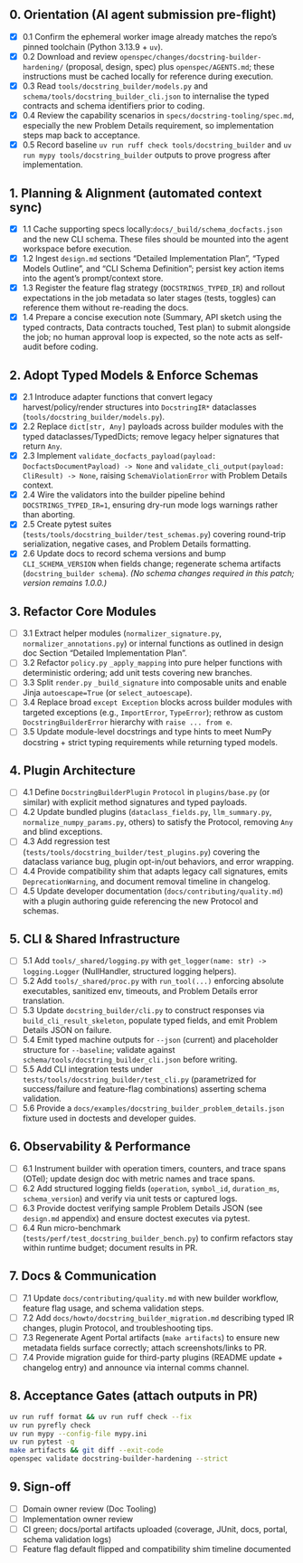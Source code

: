 ## 0. Orientation (AI agent submission pre-flight)
- [x] 0.1 Confirm the ephemeral worker image already matches the repo’s pinned toolchain (Python 3.13.9 + `uv`).
- [x] 0.2 Download and review `openspec/changes/docstring-builder-hardening/` (proposal, design, spec) plus `openspec/AGENTS.md`; these instructions must be cached locally for reference during execution.
- [x] 0.3 Read `tools/docstring_builder/models.py` and `schema/tools/docstring_builder_cli.json` to internalise the typed contracts and schema identifiers prior to coding.
- [x] 0.4 Review the capability scenarios in `specs/docstring-tooling/spec.md`, especially the new Problem Details requirement, so implementation steps map back to acceptance.
- [x] 0.5 Record baseline `uv run ruff check tools/docstring_builder` and `uv run mypy tools/docstring_builder` outputs to prove progress after implementation.

## 1. Planning & Alignment (automated context sync)
- [x] 1.1 Cache supporting specs locally:`docs/_build/schema_docfacts.json` and the new CLI schema. These files should be mounted into the agent workspace before execution.
- [x] 1.2 Ingest `design.md` sections “Detailed Implementation Plan”, “Typed Models Outline”, and “CLI Schema Definition”; persist key action items into the agent’s prompt/context store.
- [x] 1.3 Register the feature flag strategy (`DOCSTRINGS_TYPED_IR`) and rollout expectations in the job metadata so later stages (tests, toggles) can reference them without re-reading the docs.
- [x] 1.4 Prepare a concise execution note (Summary, API sketch using the typed contracts, Data contracts touched, Test plan) to submit alongside the job; no human approval loop is expected, so the note acts as self-audit before coding.

## 2. Adopt Typed Models & Enforce Schemas
- [x] 2.1 Introduce adapter functions that convert legacy harvest/policy/render structures into `DocstringIR*` dataclasses (`tools/docstring_builder/models.py`).
- [x] 2.2 Replace `dict[str, Any]` payloads across builder modules with the typed dataclasses/TypedDicts; remove legacy helper signatures that return `Any`.
- [x] 2.3 Implement `validate_docfacts_payload(payload: DocfactsDocumentPayload) -> None` and `validate_cli_output(payload: CliResult) -> None`, raising `SchemaViolationError` with Problem Details context.
- [x] 2.4 Wire the validators into the builder pipeline behind `DOCSTRINGS_TYPED_IR=1`, ensuring dry-run mode logs warnings rather than aborting.
- [x] 2.5 Create pytest suites (`tests/tools/docstring_builder/test_schemas.py`) covering round-trip serialization, negative cases, and Problem Details formatting.
- [x] 2.6 Update docs to record schema versions and bump `CLI_SCHEMA_VERSION` when fields change; regenerate schema artifacts (`docstring_builder schema`). _(No schema changes required in this patch; version remains 1.0.0.)_

## 3. Refactor Core Modules
- [ ] 3.1 Extract helper modules (`normalizer_signature.py`, `normalizer_annotations.py`) or internal functions as outlined in design doc Section “Detailed Implementation Plan”.
- [ ] 3.2 Refactor `policy.py` `_apply_mapping` into pure helper functions with deterministic ordering; add unit tests covering new branches.
- [ ] 3.3 Split `render.py` `_build_signature` into composable units and enable Jinja `autoescape=True` (or `select_autoescape`).
- [ ] 3.4 Replace broad `except Exception` blocks across builder modules with targeted exceptions (e.g., `ImportError`, `TypeError`); rethrow as custom `DocstringBuilderError` hierarchy with `raise ... from e`.
- [ ] 3.5 Update module-level docstrings and type hints to meet NumPy docstring + strict typing requirements while returning typed models.

## 4. Plugin Architecture
- [ ] 4.1 Define `DocstringBuilderPlugin` `Protocol` in `plugins/base.py` (or similar) with explicit method signatures and typed payloads.
- [ ] 4.2 Update bundled plugins (`dataclass_fields.py`, `llm_summary.py`, `normalize_numpy_params.py`, others) to satisfy the Protocol, removing `Any` and blind exceptions.
- [ ] 4.3 Add regression test (`tests/tools/docstring_builder/test_plugins.py`) covering the dataclass variance bug, plugin opt-in/out behaviors, and error wrapping.
- [ ] 4.4 Provide compatibility shim that adapts legacy call signatures, emits `DeprecationWarning`, and document removal timeline in changelog.
- [ ] 4.5 Update developer documentation (`docs/contributing/quality.md`) with a plugin authoring guide referencing the new Protocol and schemas.

## 5. CLI & Shared Infrastructure
- [ ] 5.1 Add `tools/_shared/logging.py` with `get_logger(name: str) -> logging.Logger` (NullHandler, structured logging helpers).
- [ ] 5.2 Add `tools/_shared/proc.py` with `run_tool(...)` enforcing absolute executables, sanitized env, timeouts, and Problem Details error translation.
- [ ] 5.3 Update `docstring_builder/cli.py` to construct responses via `build_cli_result_skeleton`, populate typed fields, and emit Problem Details JSON on failure.
- [ ] 5.4 Emit typed machine outputs for `--json` (current) and placeholder structure for `--baseline`; validate against `schema/tools/docstring_builder_cli.json` before writing.
- [ ] 5.5 Add CLI integration tests under `tests/tools/docstring_builder/test_cli.py` (parametrized for success/failure and feature-flag combinations) asserting schema validation.
- [ ] 5.6 Provide a `docs/examples/docstring_builder_problem_details.json` fixture used in doctests and developer guides.

## 6. Observability & Performance
- [ ] 6.1 Instrument builder with operation timers, counters, and trace spans (OTel); update design doc with metric names and trace spans.
- [ ] 6.2 Add structured logging fields (`operation`, `symbol_id`, `duration_ms`, `schema_version`) and verify via unit tests or captured logs.
- [ ] 6.3 Provide doctest verifying sample Problem Details JSON (see `design.md` appendix) and ensure doctest executes via pytest.
- [ ] 6.4 Run micro-benchmark (`tests/perf/test_docstring_builder_bench.py`) to confirm refactors stay within runtime budget; document results in PR.

## 7. Docs & Communication
- [ ] 7.1 Update `docs/contributing/quality.md` with new builder workflow, feature flag usage, and schema validation steps.
- [ ] 7.2 Add `docs/howto/docstring_builder_migration.md` describing typed IR changes, plugin Protocol, and troubleshooting tips.
- [ ] 7.3 Regenerate Agent Portal artifacts (`make artifacts`) to ensure new metadata fields surface correctly; attach screenshots/links to PR.
- [ ] 7.4 Provide migration guide for third-party plugins (README update + changelog entry) and announce via internal comms channel.

## 8. Acceptance Gates (attach outputs in PR)
```bash
uv run ruff format && uv run ruff check --fix
uv run pyrefly check
uv run mypy --config-file mypy.ini
uv run pytest -q
make artifacts && git diff --exit-code
openspec validate docstring-builder-hardening --strict
```

## 9. Sign-off
- [ ] Domain owner review (Doc Tooling)
- [ ] Implementation owner review
- [ ] CI green; docs/portal artifacts uploaded (coverage, JUnit, docs, portal, schema validation logs)
- [ ] Feature flag default flipped and compatibility shim timeline documented
